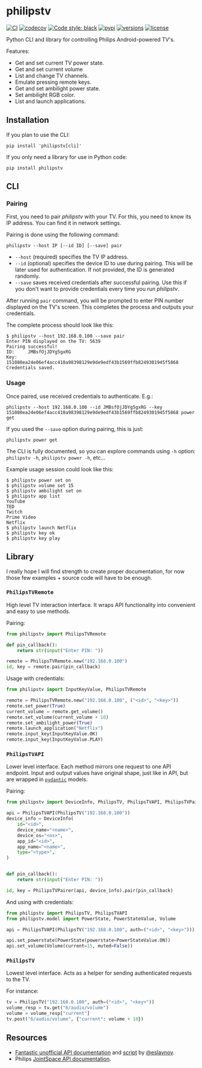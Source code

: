 # philipstv

[![CI](https://github.com/bcyran/philipstv/workflows/CI/badge.svg?event=push)](https://github.com/bcyran/philipstv/actions?query=event%3Apush+branch%3Amaster+workflow%3ACI)
[![codecov](https://codecov.io/gh/bcyran/philipstv/branch/master/graph/badge.svg?token=ROJONX34RB)](https://codecov.io/gh/bcyran/philipstv)
[![Code style: black](https://img.shields.io/badge/code%20style-black-000000.svg)](https://github.com/psf/black)
[![pypi](https://img.shields.io/pypi/v/philipstv)](https://pypi.org/project/philipstv/)
[![versions](https://img.shields.io/pypi/pyversions/philipstv)](https://pypi.org/project/philipstv/)
[![license](https://img.shields.io/github/license/bcyran/philipstv)](https://github.com/bcyran/philipstv/blob/master/LICENSE)

Python CLI and library for controlling Philips Android-powered TV's.

Features:
- Get and set current TV power state.
- Get and set current volume
- List and change TV channels.
- Emulate pressing remote keys.
- Get and set ambilight power state.
- Set ambilight RGB color.
- List and launch applications.

## Installation
If you plan to use the CLI:
```shell
pip install 'philipstv[cli]'
```

If you only need a library for use in Python code:
```shell
pip install philipstv
```

## CLI

### Pairing
First, you need to pair *philipstv* with your TV.
For this, you need to know its IP address.
You can find it in network settings.

Pairing is done using the following command:
```shell
philipstv --host IP [--id ID] [--save] pair
```

- `--host` (required) specifies the TV IP address.
- `--id` (optional) specifies the device ID to use during pairing.
  This will be later used for authentication.
  If not provided, the ID is generated randomly.
- `--save` saves received credentials after successful pairing.
  Use this if you don't want to provide credentials every time you run *philipstv*.

After running `pair` command, you will be prompted to enter PIN number displayed on the TV's screen.
This completes the process and outputs your credentials.

The complete process should look like this:
```
$ philipstv --host 192.168.0.100 --save pair
Enter PIN displayed on the TV: 5639
Pairing successful!
ID:     JMBsfOjJDYg5gxRG
Key:    151080ea24e06ef4acc410a98398129e9de9edf43b1569ffb8249301945f5868
Credentials saved.
```

### Usage
Once paired, use received credentials to authenticate. E.g.:
```shell
philipstv --host 192.168.0.100 --id JMBsfOjJDYg5gxRG --key 151080ea24e06ef4acc410a98398129e9de9edf43b1569ffb8249301945f5868 power get
```
If you used the `--save` option during pairing, this is just:
```shell
philipstv power get
```
The CLI is fully documented, so you can explore commands using `-h` option: `philipstv -h`, `philipstv power -h`, etc...

Example usage session could look like this:
```
$ philipstv power set on
$ philipstv volume set 15
$ philipstv ambilight set on
$ philipstv app list
YouTube
TED
Twitch
Prime Video
Netflix
$ philipstv launch Netflix
$ philipstv key ok
$ philipstv key play
```

## Library
I really hope I will find strength to create proper documentation, for now those few examples + source code will have to be enough.

### `PhilipsTVRemote`
High level TV interaction interface.
It wraps API functionality into convenient and easy to use methods.

Pairing:
```python
from philipstv import PhilipsTVRemote

def pin_callback():
    return str(input("Enter PIN: "))

remote = PhilipsTVRemote.new("192.168.0.100")
id, key = remote.pair(pin_callback)
```

Usage with credentials:
```python
from philipstv import InputKeyValue, PhilipsTVRemote

remote = PhilipsTVRemote.new("192.168.0.100", ("<id>", "<key>"))
remote.set_power(True)
current_volume = remote.get_volume()
remote.set_volume(current_volume + 10)
remote.set_ambilight_power(True)
remote.launch_application("Netflix")
remote.input_key(InputKeyValue.OK)
remote.input_key(InputKeyValue.PLAY)
```

### `PhilipsTVAPI`
Lower level interface.
Each method mirrors one request to one API endpoint.
Input and output values have original shape, just like in API, but are wrapped in [`pydantic`](https://github.com/samuelcolvin/pydantic) models.

Pairing:
```python
from philipstv import DeviceInfo, PhilipsTV, PhilipsTVAPI, PhilipsTVPairer

api = PhilipsTVAPI(PhilipsTV("192.168.0.100"))
device_info = DeviceInfo(
    id="<id>",
    device_name="<name>",
    device_os="<os>",
    app_id="<id>",
    app_name="<name>",
    type="<type>",
)


def pin_callback():
    return str(input("Enter PIN: "))

id, key = PhilipsTVPairer(api, device_info).pair(pin_callback)
```

And using with credentials:
```python
from philipstv import PhilipsTV, PhilipsTVAPI
from philipstv.model import PowerState, PowerStateValue, Volume

api = PhilipsTVAPI(PhilipsTV("192.168.0.100", auth=("<id>", "<key>")))

api.set_powerstate(PowerState(powerstate=PowerStateValue.ON))
api.set_volume(Volume(current=15, muted=False))
```

### `PhilipsTV`
Lowest level interface. Acts as a helper for sending authenticated requests to the TV.

For instance:
```python
tv = PhilipsTV("192.168.0.100", auth=("<id>", "<key>"))
volume_resp = tv.get("6/audio/volume")
volume = volume_resp["current"]
tv.post("6/audio/volume", {"current": volume + 10})
```

## Resources
- [Fantastic unofficial API documentation](https://github.com/eslavnov/pylips/blob/master/docs/Home.md) and [script](https://github.com/eslavnov/pylips) by [@eslavnov](https://github.com/eslavnov).
- Philips [JointSpace API documentation](http://jointspace.sourceforge.net/projectdata/documentation/jasonApi/1/doc/API.html).
